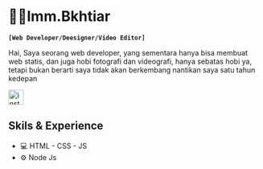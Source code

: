 # 👨‍💻Imm.Bkhtiar

**`[Web Developer/Deesigner/Video Editor]`**

Hai, Saya seorang web developer, yang sementara hanya bisa membuat web statis, dan juga hobi fotografi dan videografi, hanya sebatas hobi ya, tetapi bukan berarti saya tidak akan berkembang nantikan saya satu tahun kedepan

[<img src='https://simpleicons.org/icons/instagram.svg' alt='instagram' height='30' style="fill: #ffffff;">](https://www.instagram.com/imm.bkhtiar/)  

## Skils & Experience
* 💻 HTML - CSS - JS
* ⚙ Node Js

<br/>

<!-- ![Anurag's GitHub stats](https://github-readme-stats.vercel.app/api?username=imm-bkhtiar&show_icons=true&theme=radical) -->

<!-- <p align="left">
  <a href="https://www.instagram.com/imm.bkhtiar/">
    <img alt="Instagram" title="Follow My Instagram" src="https://custom-icon-badges.demolab.com/instagram/instagram-svgrepo-com"/>
  </a>
</p> 
-->
